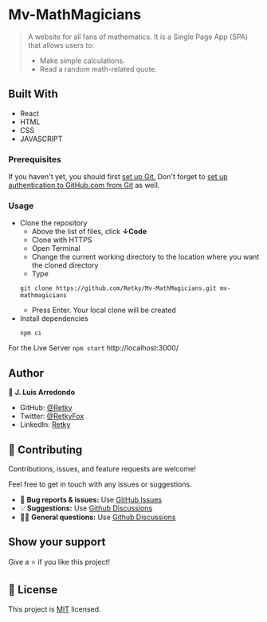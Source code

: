 # Mv-MathMagicians
> A website for all fans of mathematics. It is a Single Page App (SPA) that allows users to:
> - Make simple calculations.
> - Read a random math-related quote.

## Built With

- React
- HTML
- CSS
- JAVASCRIPT

### Prerequisites
If you haven't yet, you should first [set up Git.](https://docs.github.com/en/get-started/quickstart/set-up-git) Don't forget to [set up authentication to GitHub.com from Git](https://docs.github.com/en/get-started/quickstart/set-up-git#next-steps-authenticating-with-github-from-git) as well.

### Usage
- Clone the repository
  - Above the list of files, click **↓Code**
  - Clone with HTTPS
  - Open Terminal
  - Change the current working directory to the location where you want the cloned directory
  - Type 
  ```
  git clone https://github.com/Retky/Mv-MathMagicians.git mv-mathmagicians
  ```
  - Press Enter. Your local clone will be created
- Install dependencies
  ```
  npm ci
  ```

For the Live Server `npm start` http://localhost:3000/

## Author

👤 **J. Luis Arredondo**
- GitHub: [@Retky](https://github.com/Retky "J. Luis Arredondo GitHub")
- Twitter: [@RetkyFox](https://twitter.com/retkyFox "J. Luis Arredondo Twitter")
- LinkedIn: [Retky](https://www.linkedin.com/in/Retky "J. Luis Arredondo LinkedIn")

## 🤝 Contributing

Contributions, issues, and feature requests are welcome!

Feel free to get in touch with any issues or suggestions.

- 🐛 **Bug reports & issues:** Use [GitHub Issues](https://github.com/Retky/Mv-MathMagicians/issues "Bugs & Issues")
- 💡 **Suggestions:** Use [Github Discussions](https://github.com/Retky/Mv-MathMagicians/discussions "Suggestions")
- 🙋‍♀️ **General questions:** Use [Github Discussions](https://github.com/Retky/Mv-MathMagicians/discussions "General Questions")

## Show your support

Give a ⭐️ if you like this project!

## 📝 License

This project is [MIT](./LICENSE) licensed.
